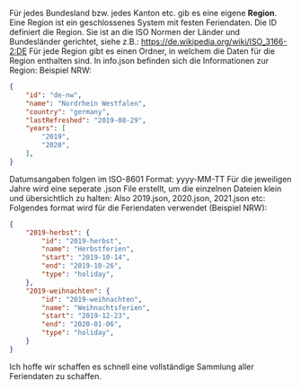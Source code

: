 Für jedes Bundesland bzw. jedes Kanton etc. gib es eine eigene **Region**.
Eine Region ist ein geschlossenes System mit festen Feriendaten.
Die ID definiert die Region. Sie ist an die ISO Normen der Länder und Bundesländer gerichtet, siehe z.B.: https://de.wikipedia.org/wiki/ISO_3166-2:DE
Für jede Region gibt es einen Ordner, in welchem die Daten für die Region enthalten sind.
In info.json befinden sich die Informationen zur Region:
Beispiel NRW: 
```json
{
    "id": "de-nw",
    "name": "Nordrhein Westfalen",
    "country": "germany",
    "lastRefreshed": "2019-08-29",
    "years": [
        "2019",
        "2020",
    ],
}
```

Datumsangaben folgen im ISO-8601 Format: yyyy-MM-TT
Für die jeweiligen Jahre wird eine seperate .json File erstellt, um die einzelnen Dateien klein und übersichtlich zu halten:
Also 2019.json, 2020.json, 2021.json etc:
Folgendes format wird für die Feriendaten verwendet (Beispiel NRW):
```json
{
    "2019-herbst": {
        "id": "2019-herbst",
        "name": "Herbstferien",
        "start": "2019-10-14",
        "end": "2019-10-26",
        "type": "holiday",
    },
    "2019-weihnachten": {
        "id": "2019-weihnachten",
        "name": "Weihnachtsferien",
        "start": "2019-12-23",
        "end": "2020-01-06",
        "type": "holiday",
    }
}
```

Ich hoffe wir schaffen es schnell eine vollständige Sammlung aller Feriendaten zu schaffen.
